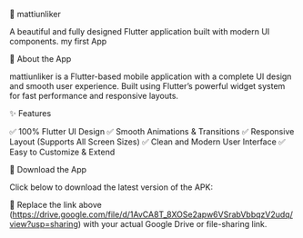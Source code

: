 🦋 mattiunliker

A beautiful and fully designed Flutter application built with modern UI components.
my first App

🚀 About the App

mattiunliker is a Flutter-based mobile application with a complete UI design and smooth user experience.
Built using Flutter’s powerful widget system for fast performance and responsive layouts.

✨ Features

✅ 100% Flutter UI Design
✅ Smooth Animations & Transitions
✅ Responsive Layout (Supports All Screen Sizes)
✅ Clean and Modern User Interface
✅ Easy to Customize & Extend

📲 Download the App

Click below to download the latest version of the APK:

🔗 Replace the link above (https://drive.google.com/file/d/1AvCA8T_8XOSe2apw6VSrabVbbqzV2udq/view?usp=sharing) with your actual Google Drive or file-sharing link.